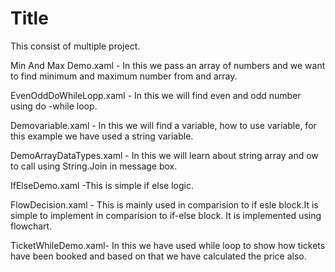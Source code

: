 
#  Title

This consist of multiple project.

Min And Max Demo.xaml - In this we pass an array of numbers and we want to find minimum and maximum number from and array.

 EvenOddDoWhileLopp.xaml - In this we will find even and odd number using do -while loop.

  Demovariable.xaml  - In this we will find a variable, how to use variable, for this example we have used a string variable.

   DemoArrayDataTypes.xaml - In this we will learn about string array and ow to call using String.Join in message box.

IfElseDemo.xaml -This is simple if else logic.

 FlowDecision.xaml -  This is mainly used in comparision to if esle block.It is simple to implement in comparision to if-else block. It is implemented using flowchart. 

  TicketWhileDemo.xaml- In this we have used while loop to show how tickets have been booked and based on that we have calculated the price also. 
    
  
